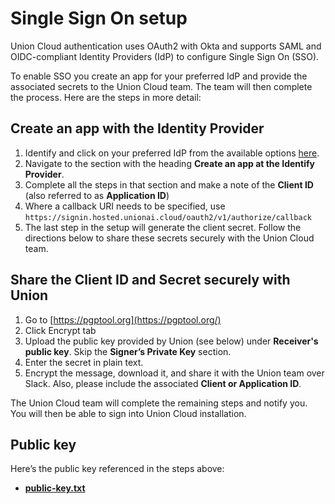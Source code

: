 # Single Sign On setup

Union Cloud authentication uses OAuth2 with Okta and supports SAML and OIDC-compliant Identity Providers (IdP) to configure Single Sign On (SSO).

To enable SSO you create an app for your preferred IdP and provide the associated secrets to the Union Cloud team.
The team will then complete the process. Here are the steps in more detail:

## Create an app with the Identity Provider

1. Identify and click on your preferred IdP from the available options [here](https://developer.okta.com/docs/guides/identity-providers/).
2. Navigate to the section with the heading **Create an app at the Identify Provider**.
3. Complete all the steps in that section and make a note of the **Client ID** (also referred to as **Application ID**)
4. Where a callback URI needs to be specified, use
`https://signin.hosted.unionai.cloud/oauth2/v1/authorize/callback`
5. The last step in the setup will generate the client secret. Follow the directions below to share these secrets securely with the Union Cloud team.

## Share the Client ID and Secret securely with Union

1. Go to [https://pgptool.org](https://pgptool.org/)
2. Click Encrypt tab
3. Upload the public key provided by Union (see below) under **Receiver's public key**.
Skip the **Signer’s Private Key** section.
4. Enter the secret in plain text.
5. Encrypt the message, download it, and share it with the Union team over Slack.
Also, please include the associated **Client or Application ID**.

The Union Cloud team will complete the remaining steps and notify you.
You will then be able to sign into Union Cloud installation.

## Public key

Here’s the public key referenced in the steps above:

* [**public-key.txt**](../../resources/public-key.txt)
